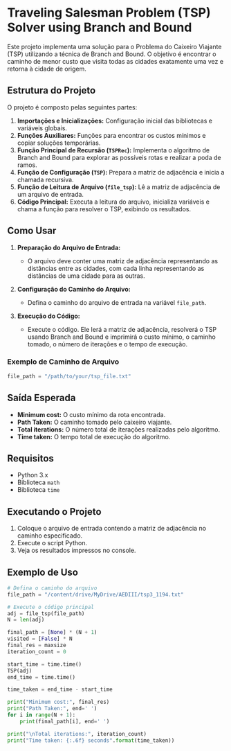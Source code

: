 # Traveling Salesman Problem (TSP) Solver using Branch and Bound

Este projeto implementa uma solução para o Problema do Caixeiro Viajante (TSP) utilizando a técnica de Branch and Bound. O objetivo é encontrar o caminho de menor custo que visita todas as cidades exatamente uma vez e retorna à cidade de origem.

## Estrutura do Projeto

O projeto é composto pelas seguintes partes:

1. **Importações e Inicializações:** Configuração inicial das bibliotecas e variáveis globais.
2. **Funções Auxiliares:** Funções para encontrar os custos mínimos e copiar soluções temporárias.
3. **Função Principal de Recursão (`TSPRec`):** Implementa o algoritmo de Branch and Bound para explorar as possíveis rotas e realizar a poda de ramos.
4. **Função de Configuração (`TSP`):** Prepara a matriz de adjacência e inicia a chamada recursiva.
5. **Função de Leitura de Arquivo (`file_tsp`):** Lê a matriz de adjacência de um arquivo de entrada.
6. **Código Principal:** Executa a leitura do arquivo, inicializa variáveis e chama a função para resolver o TSP, exibindo os resultados.

## Como Usar

1. **Preparação do Arquivo de Entrada:**
   - O arquivo deve conter uma matriz de adjacência representando as distâncias entre as cidades, com cada linha representando as distâncias de uma cidade para as outras.

2. **Configuração do Caminho do Arquivo:**
   - Defina o caminho do arquivo de entrada na variável `file_path`.

3. **Execução do Código:**
   - Execute o código. Ele lerá a matriz de adjacência, resolverá o TSP usando Branch and Bound e imprimirá o custo mínimo, o caminho tomado, o número de iterações e o tempo de execução.

### Exemplo de Caminho de Arquivo

```python
file_path = "/path/to/your/tsp_file.txt"
```

## Saída Esperada

- **Minimum cost:** O custo mínimo da rota encontrada.
- **Path Taken:** O caminho tomado pelo caixeiro viajante.
- **Total iterations:** O número total de iterações realizadas pelo algoritmo.
- **Time taken:** O tempo total de execução do algoritmo.

## Requisitos

- Python 3.x
- Biblioteca `math`
- Biblioteca `time`

## Executando o Projeto

1. Coloque o arquivo de entrada contendo a matriz de adjacência no caminho especificado.
2. Execute o script Python.
3. Veja os resultados impressos no console.

## Exemplo de Uso

```python
# Defina o caminho do arquivo
file_path = "/content/drive/MyDrive/AEDIII/tsp3_1194.txt"

# Execute o código principal
adj = file_tsp(file_path)
N = len(adj)

final_path = [None] * (N + 1)
visited = [False] * N
final_res = maxsize
iteration_count = 0

start_time = time.time()
TSP(adj)
end_time = time.time()

time_taken = end_time - start_time

print("Minimum cost:", final_res)
print("Path Taken:", end=' ')
for i in range(N + 1):
    print(final_path[i], end=' ')

print("\nTotal iterations:", iteration_count)
print("Time taken: {:.6f} seconds".format(time_taken))
```
